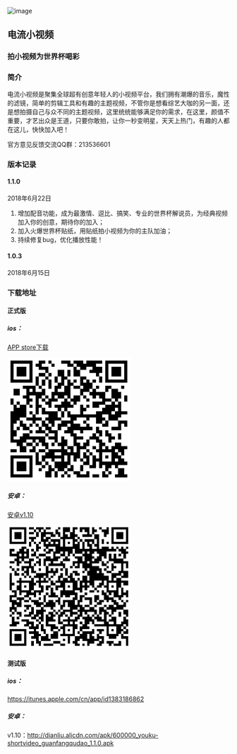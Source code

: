 ![image](https://is5-ssl.mzstatic.com/image/thumb/Purple125/v4/86/8f/0a/868f0ad8-03f6-9fbf-6f87-c55b3b11c775/AppIcon-1x_U007emarketing-85-220-4.png/230x0w.jpg)
## 电流小视频
### 拍小视频为世界杯喝彩

### 简介
电流小视频是聚集全球超有创意年轻人的小视频平台，我们拥有潮爆的音乐，魔性的滤镜，简单的剪辑工具和有趣的主题视频，不管你是想看综艺大咖的另一面，还是想拍摄自己与众不同的主题视频，这里统统能够满足你的需求，在这里，颜值不重要，才艺出众是王道，只要你敢拍，让你一秒变明星，天天上热门，有趣的人都在这儿，快快加入吧！

官方意见反馈交流QQ群：213536601

### 版本记录
#### 1.1.0
2018年6月22日
1. 增加配音功能，成为最激情、逗比、搞笑、专业的世界杯解说员，为经典视频加入你的创意，期待你的加入；
2. 加入火爆世界杯贴纸，用贴纸拍小视频为你的主队加油；
3. 持续修复bug，优化播放性能！

#### 1.0.3
2018年6月15日

### 下载地址
#### 正式版
##### ios：
[APP store下载](https://itunes.apple.com/cn/app/id1383186862)  


![image](https://raw.githubusercontent.com/gentlemanwang/dianliu/master/ios%20release.png)

##### 安卓：
[安卓v1.10](http://dianliu.alicdn.com/apk/600000_youku-shortvideo_guanfangqudao_1.1.0.apk)  

![image](https://raw.githubusercontent.com/gentlemanwang/dianliu/master/Android1.10release.png)


#### 测试版
##### ios：

https://itunes.apple.com/cn/app/id1383186862

##### 安卓：

  v1.10：http://dianliu.alicdn.com/apk/600000_youku-shortvideo_guanfangqudao_1.1.0.apk
